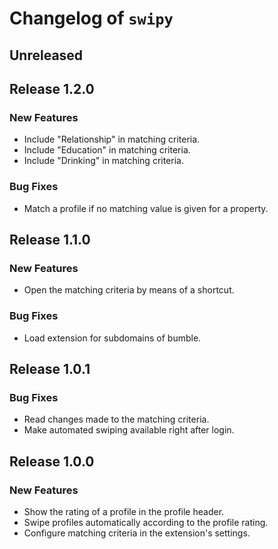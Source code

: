 # Changelog of `swipy`

## Unreleased

## Release 1.2.0

### New Features
* Include "Relationship" in matching criteria.
* Include "Education" in matching criteria.
* Include "Drinking" in matching criteria.

### Bug Fixes
* Match a profile if no matching value is given for a property.

## Release 1.1.0

### New Features
* Open the matching criteria by means of a shortcut.

### Bug Fixes
* Load extension for subdomains of bumble.

## Release 1.0.1 

### Bug Fixes
* Read changes made to the matching criteria.
* Make automated swiping available right after login.

## Release 1.0.0

### New Features
* Show the rating of a profile in the profile header.
* Swipe profiles automatically according to the profile rating.
* Configure matching criteria in the extension's settings.